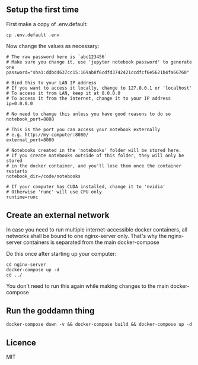 ## Setup the first time 

First make a copy of .env.default:
```
cp .env.default .env
```

Now change the values as necessary:

```
# The raw password here is `abc123456`
# Make sure you change it, use 'jupyter notebook password' to generate one
password="sha1:ddbdd637cc15:169ab8f6cdfd3742421ccdfcf6e5621b4fa66760"

# Bind this to your LAN IP address
# If you want to access it locally, change to 127.0.0.1 or 'localhost'
# To access it from LAN, keep it at 0.0.0.0
# To access it from the internet, change it to your IP address
ip=0.0.0.0

# No need to change this unless you have good reasons to do so
notebook_port=8888

# This is the port you can access your notebook externally
# e.g. http://my-computer:8080/
external_port=8080

# Notebooks created in the 'notebooks' folder will be stored here.
# If you create notebooks outside of this folder, they will only be stored
# in the docker container, and you'll lose them once the container restarts
notebook_dir=/code/notebooks

# If your computer has CUDA installed, change it to 'nvidia'
# Otherwise 'runc' will use CPU only
runtime=runc
```

## Create an external network 
In case you need to run multiple internet-accessible docker containers,
all networks shall be bound to one nginx-server only. That's why the nginx-server containers
is separated from the main docker-compose

Do this once after starting up your computer:
```
cd nginx-server
docker-compose up -d
cd ../
```

You don't need to run this again while making changes to the main docker-compose

## Run the goddamn thing
```
docker-compose down -v && docker-compose build && docker-compose up -d
```

## Licence
MIT